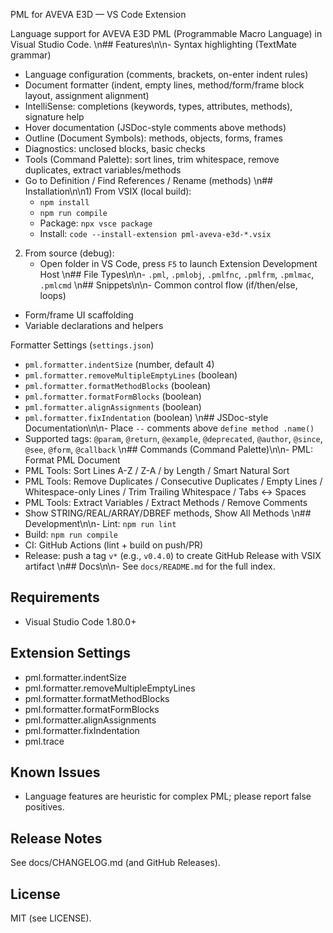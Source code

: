 PML for AVEVA E3D — VS Code Extension

Language support for AVEVA E3D PML (Programmable Macro Language) in Visual Studio Code.
\n## Features\n\n- Syntax highlighting (TextMate grammar)
- Language configuration (comments, brackets, on-enter indent rules)
- Document formatter (indent, empty lines, method/form/frame block layout, assignment alignment)
- IntelliSense: completions (keywords, types, attributes, methods), signature help
- Hover documentation (JSDoc-style comments above methods)
- Outline (Document Symbols): methods, objects, forms, frames
- Diagnostics: unclosed blocks, basic checks
- Tools (Command Palette): sort lines, trim whitespace, remove duplicates, extract variables/methods
- Go to Definition / Find References / Rename (methods)
\n## Installation\n\n1) From VSIX (local build):
   - `npm install`
   - `npm run compile`
   - Package: `npx vsce package`
   - Install: `code --install-extension pml-aveva-e3d-*.vsix`

2) From source (debug):
   - Open folder in VS Code, press `F5` to launch Extension Development Host
\n## File Types\n\n- `.pml`, `.pmlobj`, `.pmlfnc`, `.pmlfrm`, `.pmlmac`, `.pmlcmd`
\n## Snippets\n\n- Common control flow (if/then/else, loops)
- Form/frame UI scaffolding
- Variable declarations and helpers

Formatter Settings (`settings.json`)
- `pml.formatter.indentSize` (number, default 4)
- `pml.formatter.removeMultipleEmptyLines` (boolean)
- `pml.formatter.formatMethodBlocks` (boolean)
- `pml.formatter.formatFormBlocks` (boolean)
- `pml.formatter.alignAssignments` (boolean)
- `pml.formatter.fixIndentation` (boolean)
\n## JSDoc-style Documentation\n\n- Place `--` comments above `define method .name()`
- Supported tags: `@param`, `@return`, `@example`, `@deprecated`, `@author`, `@since`, `@see`, `@form`, `@callback`
\n## Commands (Command Palette)\n\n- PML: Format PML Document
- PML Tools: Sort Lines A-Z / Z-A / by Length / Smart Natural Sort
- PML Tools: Remove Duplicates / Consecutive Duplicates / Empty Lines / Whitespace-only Lines / Trim Trailing Whitespace / Tabs ↔ Spaces
- PML Tools: Extract Variables / Extract Methods / Remove Comments
- Show STRING/REAL/ARRAY/DBREF methods, Show All Methods
\n## Development\n\n- Lint: `npm run lint`
- Build: `npm run compile`
- CI: GitHub Actions (lint + build on push/PR)
- Release: push a tag `v*` (e.g., `v0.4.0`) to create GitHub Release with VSIX artifact
\n## Docs\n\n- See `docs/README.md` for the full index.


## Requirements
- Visual Studio Code 1.80.0+

## Extension Settings
- pml.formatter.indentSize
- pml.formatter.removeMultipleEmptyLines
- pml.formatter.formatMethodBlocks
- pml.formatter.formatFormBlocks
- pml.formatter.alignAssignments
- pml.formatter.fixIndentation
- pml.trace

## Known Issues
- Language features are heuristic for complex PML; please report false positives.

## Release Notes
See docs/CHANGELOG.md (and GitHub Releases).

## License
MIT (see LICENSE).



